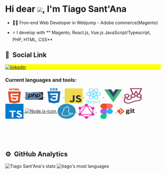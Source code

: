 

<h1 align="left">Hi dear <img src="https://raw.githubusercontent.com/kaueMarques/kaueMarques/master/hi.gif" width="30px">, I'm Tiago Sant'Ana</h1>


- 👨‍💻 Fron-end Web Developer in Webjump - Adobe commerce(Magento)


- ⚡ I develop with ** Magento, React.js, Vue.js JavaScript/Typescript, PHP, HTML, CSS**



## 📱 &nbsp;Social Link

<p align="left" style="background:yellow">
<a href="https://www.linkedin.com/in/tiago-santana-216452217/">
  <img align="center" src="https://img.shields.io/badge/-Tiago_Santana-05122A?style=flat&logo=linkedin" alt="linkedin"/>
</a>
</p>


<h3 align="left">Current languages and tools:</h3>
  <div>
    <a href="https://developer.mozilla.org/en-US/docs/Web/HTML" target="_blank"> <img align="center" alt="HTML5-icon" height="50" width="60" src="https://github.com/devicons/devicon/blob/master/icons/html5/html5-plain-wordmark.svg"> </a>
	<a href="https://www.php.net/" target="_blank"> <img align="center" alt="php-icon" height="50" width="60" src="https://github.com/devicons/devicon/blob/master/icons/php/php-original.svg"> </a>
    <a href="https://developer.mozilla.org/en-US/docs/Web/CSS" target="_blank"> <img align="center" alt="CSS3-icon" height="50" width="60" src="https://github.com/devicons/devicon/blob/master/icons/css3/css3-plain-wordmark.svg"> </a>
    <a href="https://developer.mozilla.org/en-US/docs/Web/JavaScript" target="_blank"> <img align="center" alt="Javascript-icon" height="50" width="60" src="https://github.com/devicons/devicon/blob/master/icons/javascript/javascript-original.svg"> </a>
    <a href="https://reactjs.org/" target="_blank"> <img  align="center" alt="React.js-icon" height="50" width="60" src="https://github.com/devicons/devicon/blob/master/icons/react/react-original-wordmark.svg"> </a>
    <a href="https://developer.mozilla.org/en-US/docs/Web/JavaScript" target="_blank"> <img align="center" alt="Javascript-icon" height="50" width="60" src="https://github.com/devicons/devicon/blob/master/icons/vuejs/vuejs-original.svg"> </a>
  <a href="https://jestjs.io/" target="_blank"> <img align="center" alt="Jest-icon" height="50" width="60" src="https://github.com/devicons/devicon/blob/master/icons/jest/jest-plain.svg"> </a>
  <a href="https://www.typescriptlang.org/" target="_blank"> <img align="center" alt="Typescript-icon" height="50" width="60" src="https://github.com/devicons/devicon/blob/master/icons/typescript/typescript-original.svg"> </a>	  
    <a href="https://nodejs.org/" target="_blank"> <img align="center" alt="Node.js-icon" height="50" width="60" src="https://cdn.worldvectorlogo.com/logos/nodejs-1.svg"> </a>
  <a href="https://yarnpkg.com/" target="_blank" background-color="white"> <img align="center" alt="Yarn-icon" height="50" width="60" src="https://github.com/devicons/devicon/blob/master/icons/yarn/yarn-original.svg" > </a>
  <a href="https://graphql.org/" target="_blank"> <img align="center" alt="GraphQl-icon" height="50" width="60" src="https://github.com/devicons/devicon/blob/master/icons/graphql/graphql-plain.svg"> </a>
    <a href="https://www.figma.com/" target="_blank"> <img align="center" alt="Figma-icon" height="50" width="60" src="https://github.com/devicons/devicon/blob/master/icons/figma/figma-original.svg"> </a>  
    <a href="https://git-scm.com/" target="_blank"> <img align="center" alt="Git-icon" height="50" width="60" src="https://github.com/devicons/devicon/blob/master/icons/git/git-original-wordmark.svg"> </a>  	  
  </div>

#
<br><br>

## ⚙️ &nbsp;GitHub Analytics

<p align="left">
<img width="530em" src="https://github-readme-stats.vercel.app/api?username=Tiago-Sant&show_icons=true&theme=vision-friendly-dark" alt="Tiago Sant'Ana's stats"/>
<img width="530em" src="https://github-readme-stats.vercel.app/api/top-langs/?username=Tiago-Sant&layout=compact&theme=vision-friendly-dark" alt="tiago's most languages"/>
</p>

<br><br>


<!--
**Tiago-Sant/Tiago-Sant** is a ✨ _special_ ✨ repository because its `README.md` (this file) appears on your GitHub profile.

Here are some ideas to get you started:

- 🔭 I’m currently working on ...
- 🌱 I’m currently learning ...
- 👯 I’m looking to collaborate on ...
- 🤔 I’m looking for help with ...
- 💬 Ask me about ...
- 📫 How to reach me: ...
- 😄 Pronouns: ...
- ⚡ Fun fact: ...

<a href="https://angularjs.org/" target="_blank"> <img align="center" alt="Angular.js-icon" height="50" width="60" src="https://github.com/devicons/devicon/blob/master/icons/angularjs/angularjs-original.svg"> </a>  
-->
